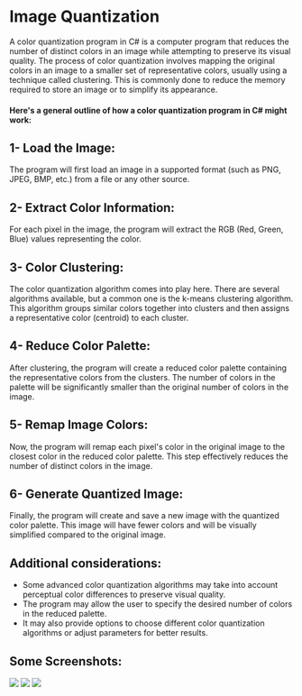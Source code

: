 # Image Quantization

A color quantization program in C# is a computer program that reduces the number of distinct colors in an image while attempting to preserve its visual quality. The process of color quantization involves mapping the original colors in an image to a smaller set of representative colors, usually using a technique called clustering. This is commonly done to reduce the memory required to store an image or to simplify its appearance.

#### Here's a general outline of how a color quantization program in C# might work:

## 1- Load the Image: 
The program will first load an image in a supported format (such as PNG, JPEG, BMP, etc.) from a file or any other source.

## 2- Extract Color Information:
For each pixel in the image, the program will extract the RGB (Red, Green, Blue) values representing the color.

## 3- Color Clustering:
The color quantization algorithm comes into play here. There are several algorithms available, but a common one is the k-means clustering algorithm. This algorithm groups similar colors together into clusters and then assigns a representative color (centroid) to each cluster.

## 4- Reduce Color Palette:
After clustering, the program will create a reduced color palette containing the representative colors from the clusters. The number of colors in the palette will be significantly smaller than the original number of colors in the image.

## 5- Remap Image Colors:
Now, the program will remap each pixel's color in the original image to the closest color in the reduced color palette. This step effectively reduces the number of distinct colors in the image.

## 6- Generate Quantized Image:
Finally, the program will create and save a new image with the quantized color palette. This image will have fewer colors and will be visually simplified compared to the original image.

## Additional considerations:
<ul>
<li>Some advanced color quantization algorithms may take into account perceptual color differences to preserve visual quality.</li> 
<li>The program may allow the user to specify the desired number of colors in the reduced palette.</li> 
<li>It may also provide options to choose different color quantization algorithms or adjust parameters for better results.</li> 
</ul>

## Some Screenshots:

<img src ="https://github.com/Fares3993/Image-Quantization/assets/84674642/0b286dc2-2806-466c-a77b-e23ffe3f29b7">
<img src = "https://github.com/Fares3993/Image-Quantization/assets/84674642/04ec54d7-9e35-4925-9e86-4d550a17b179">
<img src = "https://github.com/Fares3993/Image-Quantization/assets/84674642/93f905bb-9c98-4c91-af63-8c44e72b710f">







